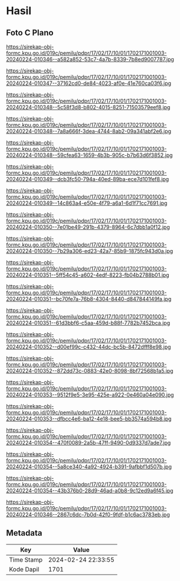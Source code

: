 # Hasil

## Foto C Plano

https://sirekap-obj-formc.kpu.go.id/019c/pemilu/pdpr/17/02/17/10/01/1702171001003-20240224-010346--a582a852-53c7-4a7b-8339-7b8ed9007787.jpg

https://sirekap-obj-formc.kpu.go.id/019c/pemilu/pdpr/17/02/17/10/01/1702171001003-20240224-010347--37162cd0-de84-4023-af0e-41e760ca03f6.jpg

https://sirekap-obj-formc.kpu.go.id/019c/pemilu/pdpr/17/02/17/10/01/1702171001003-20240224-010348--5c58f3d8-b802-4015-8251-71503579eef8.jpg

https://sirekap-obj-formc.kpu.go.id/019c/pemilu/pdpr/17/02/17/10/01/1702171001003-20240224-010348--7a8a666f-3dea-4744-8ab2-09a341abf2e6.jpg

https://sirekap-obj-formc.kpu.go.id/019c/pemilu/pdpr/17/02/17/10/01/1702171001003-20240224-010348--59cfea63-1659-4b3b-905c-b7b63d6f3852.jpg

https://sirekap-obj-formc.kpu.go.id/019c/pemilu/pdpr/17/02/17/10/01/1702171001003-20240224-010349--dcb3fc50-794a-40ed-89ba-ece7d101fef8.jpg

https://sirekap-obj-formc.kpu.go.id/019c/pemilu/pdpr/17/02/17/10/01/1702171001003-20240224-010349--14c863a4-e50e-4f79-a6a1-6d1f71cc7691.jpg

https://sirekap-obj-formc.kpu.go.id/019c/pemilu/pdpr/17/02/17/10/01/1702171001003-20240224-010350--7e01be49-291b-4379-8964-6c7dbb1a0f12.jpg

https://sirekap-obj-formc.kpu.go.id/019c/pemilu/pdpr/17/02/17/10/01/1702171001003-20240224-010350--7b29a306-ed23-42a7-85b9-1875fc943d0a.jpg

https://sirekap-obj-formc.kpu.go.id/019c/pemilu/pdpr/17/02/17/10/01/1702171001003-20240224-010351--5ff54c45-a602-4edf-8223-fb04b2788b01.jpg

https://sirekap-obj-formc.kpu.go.id/019c/pemilu/pdpr/17/02/17/10/01/1702171001003-20240224-010351--bc70fe7a-76b8-4304-8440-d847844149fa.jpg

https://sirekap-obj-formc.kpu.go.id/019c/pemilu/pdpr/17/02/17/10/01/1702171001003-20240224-010351--61d3bbf6-c5aa-459d-b88f-7782b7452bca.jpg

https://sirekap-obj-formc.kpu.go.id/019c/pemilu/pdpr/17/02/17/10/01/1702171001003-20240224-010352--d00ef99c-c432-44dc-bc5b-8472dfff8e98.jpg

https://sirekap-obj-formc.kpu.go.id/019c/pemilu/pdpr/17/02/17/10/01/1702171001003-20240224-010352--872dd73c-0883-42e0-8098-8bf72568b1a5.jpg

https://sirekap-obj-formc.kpu.go.id/019c/pemilu/pdpr/17/02/17/10/01/1702171001003-20240224-010353--9512f9e5-3e95-425e-a922-0e460a04e090.jpg

https://sirekap-obj-formc.kpu.go.id/019c/pemilu/pdpr/17/02/17/10/01/1702171001003-20240224-010353--dfbcc4e6-ba12-4e18-bee5-bb3574a594b8.jpg

https://sirekap-obj-formc.kpu.go.id/019c/pemilu/pdpr/17/02/17/10/01/1702171001003-20240224-010354--470f0089-2a5b-47ff-9490-0d9337d7ade7.jpg

https://sirekap-obj-formc.kpu.go.id/019c/pemilu/pdpr/17/02/17/10/01/1702171001003-20240224-010354--5a8ce340-4a92-4924-b391-9afbbf1d507b.jpg

https://sirekap-obj-formc.kpu.go.id/019c/pemilu/pdpr/17/02/17/10/01/1702171001003-20240224-010354--43b376b0-28d9-46ad-a0b8-9c12ed9a6f45.jpg

https://sirekap-obj-formc.kpu.go.id/019c/pemilu/pdpr/17/02/17/10/01/1702171001003-20240224-010346--2867c6dc-7b0d-42f0-9fdf-b1c6ac3783eb.jpg


## Metadata

| Key        | Value               |
| ---------- | ------------------- |
| Time Stamp | 2024-02-24 22:33:55 |
| Kode Dapil | 1701                |



